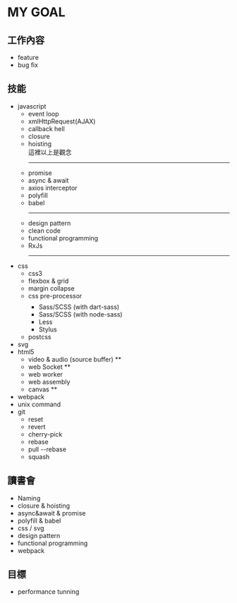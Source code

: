 # MY GOAL

## 工作內容
 - feature 
 - bug fix

## 技能 
- javascript 
   - event loop
   - xmlHttpRequest(AJAX)
   - callback hell
   - closure
   - hoisting
      <br>
      這裡以上是觀念
      <hr>
   - promise
   - async & await
   - axios interceptor
   - polyfill
   - babel
      <hr>
   - design pattern
   - clean code
   - functional programming
   - RxJs
      <hr>
- css
  - css3
  - flexbox & grid
  - margin collapse
  - css pre-processor $$$$
      - Sass/SCSS (with dart-sass)
      - Sass/SCSS (with node-sass)
      - Less
      - Stylus
  - postcss
- svg
- html5
  - video & audio (source buffer) **
  - web Socket **
  - web worker
  - web assembly
  - canvas **
- webpack
- unix command 
- git 
	- reset 
	- revert 
	- cherry-pick 
	- rebase 
	- pull --rebase 
	- squash

## 讀書會 
- Naming 
- closure & hoisting 
- async&await & promise 
- polyfill & babel 
- css / svg 
- design pattern 
- functional programming 
- webpack

## 目標 
- performance tunning
